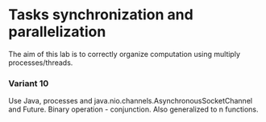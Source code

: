 # Tasks synchronization and parallelization #


The aim of this lab is to correctly organize computation using multiply processes/threads. 


### Variant 10 ###

Use Java, processes and java.nio.channels.AsynchronousSocketChannel and Future<T>. 
Binary operation - conjunction. 
Also generalized to n functions.
